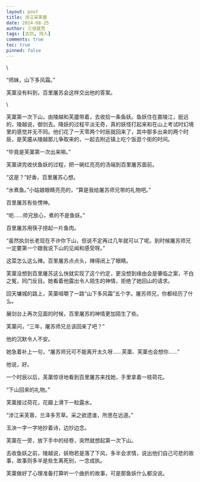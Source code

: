 ```yaml
---
layout: post
title: 涉江采芙蓉
date: 2014-08-25
author: 三径就荒
tags: [古剑, 同人]
comments: true
toc: true
pinned: false
---
```

\

“师妹，山下多风霜。”

芙蕖没有料到，百里屠苏会这样交出他的答案。

\


芙蕖第一次下山，由陵越和芙靥带着，去收拾一条鱼妖。鱼妖住在嘉陵江，挺远的，陵越说，御剑去。降妖的过程平淡无奇，真的妖怪打起来和在山上考试时幻境里的感觉并无不同。他们花了一天零两个时辰就回来了，其中那多出来的两个时辰，是芙靥从陵越那儿争取来的，一起去附近镇上吃个饭逛个街的时间。

“毕竟是芙蕖第一次出来嘛。”




芙蕖讲完收伏鱼妖的过程，把一碗红亮亮的汤端到百里屠苏面前。

“这是？”好香，百里屠苏心想。

“水煮鱼。”小姑娘眼睛亮亮的，“算是我给屠苏师兄带的礼物吧。”

百里屠苏有些愣神。

“呃……师兄放心，煮的不是鱼妖。”

百里屠苏用筷子捞起一片鱼肉。

“虽然执剑长老现在不许你下山，但说不定再过几年就可以了呢。到时候屠苏师兄一定要第一个跟我说下山的见闻和感受呀。”

这菜怎么这么辣。百里屠苏点点头，辣得闭上了眼睛。




芙蕖没想到百里屠苏这么快就实现了这个约定，更没想到缘由会是肇临之案，不白之冤，同门反目。她看着他露出令人陌生的神情，拒绝了她回山的请求。

回天墉城的路上，芙蕖咀嚼了一路“山下多风霜”五个字。屠苏师兄，你都经历了什么。




展剑台上再次见面的时候，百里屠苏的神情更加陌生了些。

芙蕖问，“三年，屠苏师兄总该回来了吧？”

他的沉默令人不安。

她急着补上一句，“屠苏师兄可不能离开太久呀……芙蕖、芙蕖也会想你……”

他说，好。




一个时辰以后，芙蕖惊讶地看到百里屠苏来找她，手里拿着一枝荷花。

“下山回来的礼物。”

芙蕖接过荷花，花瓣上滑下一粒露水。




“涉江采芙蓉，兰泽多芳草。采之欲遗谁，所思在远道。”

玉泱一字一字地抄着诗，边抄边念。

芙蕖在一旁，放下手中的经卷，突然就想起第一次下山。

去收鱼妖之前，陵越说，妖物若是落了下风，多半会求情，说出他们自己可悲的故事，故事则多半是些生离死别，一念成执。

芙蕖做好了心理准备打算听一个曲折的故事，可是那鱼妖什么都没说。

